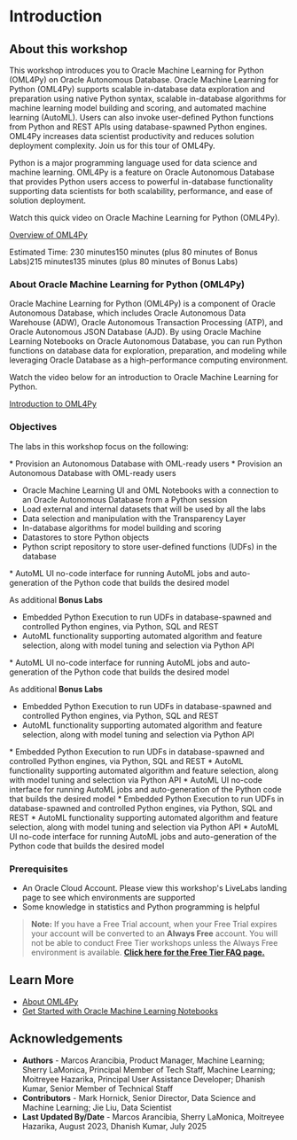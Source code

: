 # Introduction

## About this workshop
This workshop introduces you to Oracle Machine Learning for Python (OML4Py) on Oracle Autonomous Database.
Oracle Machine Learning for Python (OML4Py) supports scalable in-database data exploration and preparation using native Python syntax, scalable in-database algorithms for machine learning model building and scoring, and automated machine learning (AutoML). Users can also invoke user-defined Python functions from Python and REST APIs using database-spawned Python engines. OML4Py increases data scientist productivity and reduces solution deployment complexity.  Join us for this tour of OML4Py.

Python is a major programming language used for data science and machine learning. OML4Py is a feature on Oracle Autonomous Database that provides Python users access to powerful in-database functionality supporting data scientists for both scalability, performance, and ease of solution deployment.

Watch this quick video on Oracle Machine Learning for Python (OML4Py).

 [Overview of OML4Py](youtube:wciO-5CyS2M)
 <!-- [Overview of OML4Py](youtube:https://www.youtube.com/watch?v=Fv5w5-mJu-Y&list=PLdtXkK5KBY57_y3Z0SW2cbCqGUPbfc94w&index=4&ab_channel=OracleDatabaseProductManagement) -->

Estimated Time:  <if type="freetier">230 minutes</if><if type="freetier-ocw23">150 minutes (plus 80 minutes of Bonus Labs)</if><if type="livelabs">215 minutes</if><if type="livelabs-ocw23">135 minutes (plus 80 minutes of Bonus Labs)</if>

### About Oracle Machine Learning for Python (OML4Py)
Oracle Machine Learning for Python (OML4Py) is a component of Oracle Autonomous Database, which includes Oracle Autonomous Data Warehouse (ADW), Oracle Autonomous Transaction Processing (ATP), and Oracle Autonomous JSON Database (AJD). By using Oracle Machine Learning Notebooks on Oracle Autonomous Database, you can run Python functions on database data for exploration, preparation, and modeling while leveraging Oracle Database as a high-performance computing environment.

Watch the video below for an introduction to Oracle Machine Learning for Python.

 [Introduction to OML4Py](youtube:bqxlpdgrMAg)

### Objectives

 The labs in this workshop focus on the following:

<if type="freetier">* Provision an Autonomous Database with OML-ready users</if>
<if type="freetier-ocw23">* Provision an Autonomous Database with OML-ready users</if>
 * Oracle Machine Learning UI and OML Notebooks with a connection to an Oracle Autonomous Database from a Python session
 * Load external and internal datasets that will be used by all the labs
 * Data selection and manipulation with the Transparency Layer
 * In-database algorithms for model building and scoring
 * Datastores to store Python objects
 * Python script repository to store user-defined functions (UDFs) in the database
<if type="freetier-ocw23">
 * AutoML UI no-code interface for running AutoML jobs and auto-generation of the Python code that builds the desired model 
  
As additional **Bonus Labs**
 * Embedded Python Execution to run UDFs in database-spawned and controlled Python engines, via Python, SQL and REST 
 * AutoML functionality supporting automated algorithm and feature selection, along with model tuning and selection via Python API
</if>
<if type="livelabs-ocw23">
 * AutoML UI no-code interface for running AutoML jobs and auto-generation of the Python code that builds the desired model 
  
As additional **Bonus Labs**
 * Embedded Python Execution to run UDFs in database-spawned and controlled Python engines, via Python, SQL and REST 
 * AutoML functionality supporting automated algorithm and feature selection, along with model tuning and selection via Python API
</if>
<if type="livelabs">
 * Embedded Python Execution to run UDFs in database-spawned and controlled Python engines, via Python, SQL and REST 
 * AutoML functionality supporting automated algorithm and feature selection, along with model tuning and selection via Python API
 * AutoML UI no-code interface for running AutoML jobs and auto-generation of the Python code that builds the desired model
</if>
<if type="freetier">
 * Embedded Python Execution to run UDFs in database-spawned and controlled Python engines, via Python, SQL and REST 
 * AutoML functionality supporting automated algorithm and feature selection, along with model tuning and selection via Python API
 * AutoML UI no-code interface for running AutoML jobs and auto-generation of the Python code that builds the desired model
</if>

### Prerequisites

- An Oracle Cloud Account. Please view this workshop's LiveLabs landing page to see which environments are supported
- Some knowledge in statistics and Python programming is helpful

> **Note:** If you have a Free Trial account, when your Free Trial expires your account will be converted to an **Always Free** account. You will not be able to conduct Free Tier workshops unless the Always Free environment is available. **[Click here for the Free Tier FAQ page.](https://www.oracle.com/cloud/free/faq.html)**

## Learn More

* [About OML4Py](https://docs.oracle.com/en/database/oracle/machine-learning/oml4py/2/mlpug/oracle-machine-learning-python.html#GUID-D13E274D-653E-4285-B52F-AF38CCFD9A5B)
* [Get Started with Oracle Machine Learning Notebooks](https://docs.oracle.com/en/database/oracle/machine-learning/oml-notebooks/)


## Acknowledgements
* **Authors** - Marcos Arancibia, Product Manager, Machine Learning; Sherry LaMonica, Principal Member of Tech Staff, Machine Learning; Moitreyee Hazarika, Principal User Assistance Developer; Dhanish Kumar, Senior Member of Technical Staff
* **Contributors** -  Mark Hornick, Senior Director, Data Science and Machine Learning;  Jie Liu, Data Scientist
* **Last Updated By/Date** - Marcos Arancibia, Sherry LaMonica, Moitreyee Hazarika, August 2023, Dhanish Kumar, July 2025